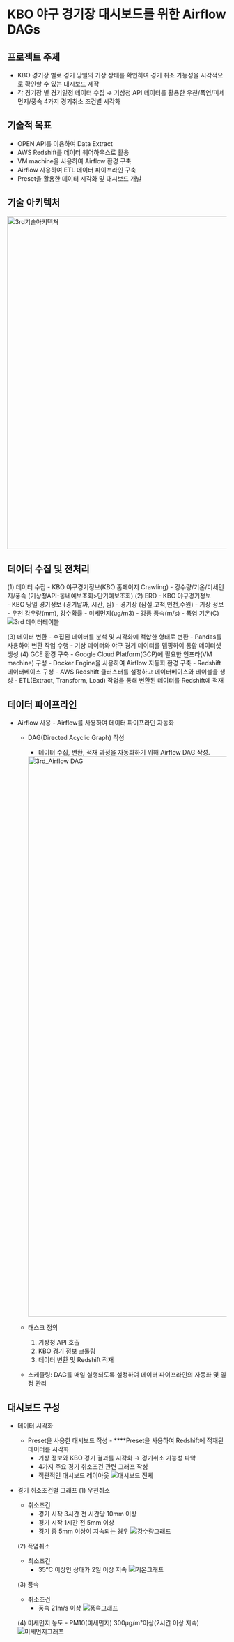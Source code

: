 # KBO 야구 경기장 대시보드를 위한 Airflow DAGs

## 프로젝트 주제
- KBO 경기장 별로 경기 당일의 기상 상태를 확인하여 경기 취소 가능성을 시각적으로 확인할 수 있는 대시보드 제작
- 각 경기장 별 경기일정 데이터 수집 → 기상청 API 데이터를 활용한 우천/폭염/미세먼지/풍속 4가지 경기취소 조건별 시각화
  
## 기술적 목표
- OPEN API를 이용하여 Data Extract
- AWS Redshift를 데이터 웨어하우스로 활용
- VM machine을 사용하여 Airflow 환경 구축
- Airflow 사용하여 ETL 데이터 파이프라인 구축
- Preset을 활용한 데이터 시각화 및 대시보드 개발
  
## 기술 아키텍처
<img width="763" alt="3rd기술아키텍쳐" src="https://github.com/nooreong2/devcourse-project3/assets/116233156/3118d703-694f-498c-81b3-b1da1147ae99">

## 데이터 수집 및 전처리
  (1) 데이터 수집
    - KBO 야구경기정보(KBO 홈페이지 Crawling)
    - 강수량/기온/미세먼지/풍속 (기상청API-동네예보조회>단기예보조회)
  (2) ERD
    - KBO 야구경기정보	
      - KBO 당일 경기정보 (경기날짜, 시간, 팀)
      - 경기장 (잠실,고척,인천,수원)
    - 기상 정보 
      - 우천	강우량(mm), 강수확률
      - 미세먼지(ug/m3)
      - 강풍	풍속(m/s)
      - 폭염	기온(C)
    ![3rd 데이터테이블](https://github.com/nooreong2/devcourse-project3/assets/116233156/59c8ac21-0f10-429e-9ec4-7d4a906715e1)

  (3) 데이터 변환 - 수집된 데이터를 분석 및 시각화에 적합한 형태로 변환
    - Pandas를 사용하여 변환 작업 수행
    - 기상 데이터와 야구 경기 데이터를 맵핑하여 통합 데이터셋 생성
  (4) GCE 환경 구축 - Google Cloud Platform(GCP)에 필요한 인프라(VM machine) 구성
    - Docker Engine을 사용하여 Airflow 자동화 환경 구축
    - Redshift 데이터베이스 구성 - AWS Redshift 클러스터를 설정하고 데이터베이스와 테이블을 생성
    - ETL(Extract, Transform, Load) 작업을 통해 변환된 데이터를 Redshift에 적재

## 데이터 파이프라인 
  - Airflow 사용 - Airflow를 사용하여 데이터 파이프라인 자동화
    - DAG(Directed Acyclic Graph) 작성
        - 데이터 수집, 변환, 적재 과정을 자동화하기 위해 Airflow DAG 작성.
        <img width="1284" alt="3rd_Airflow DAG" src="https://github.com/nooreong2/devcourse-project3/assets/116233156/9aba8202-33b6-4539-956c-5dd3776528c7">

    - 태스크 정의
        1. 기상청 API 호출
        2. KBO 경기 정보 크롤링
        3. 데이터 변환 및 Redshift 적재
    - 스케줄링: DAG를 매일 실행되도록 설정하여 데이터 파이프라인의 자동화 및 일정 관리

## 대시보드 구성
- 데이터 시각화
  - Preset을 사용한 대시보드 작성 - ****Preset을 사용하여 Redshift에 적재된 데이터를 시각화
    - 기상 정보와 KBO 경기 결과를 시각화 → 경기취소 가능성 파악
    - 4가지 주요 경기 취소조건 관련 그래프 작성
    - 직관적인 대시보드 레이아웃
  ![대시보드 전체](https://github.com/nooreong2/devcourse-project3/assets/116233156/eb158cb9-ab84-432a-b68a-1613d346d984)

- 경기 취소조건별 그래프
  (1) 우천취소
    - 취소조건
      - 경기 시작 3시간 전 시간당 10mm 이상
      - 경기 시작 1시간 전 5mm 이상 
      - 경기 중 5mm 이상이 지속되는 경우
      ![강수량그래프](https://github.com/nooreong2/devcourse-project3/assets/116233156/f1b38db9-966c-4b9d-92d1-9d58ae9f9d71)

  (2) 폭염취소
    - 최소조건
      - 35°C 이상인 상태가 2일 이상 지속
      ![기온그래프](https://github.com/nooreong2/devcourse-project3/assets/116233156/25bad5de-be7c-4805-a461-8d2626ea7df4)

  (3) 풍속
    - 취소조건
      - 풍속 21m/s 이상
      ![풍속그래프](https://github.com/nooreong2/devcourse-project3/assets/116233156/300992e6-98b4-4a2b-8b11-d81a4cd39344)

  (4) 미세먼지 농도
      - PM10(미세먼지) 300μg/m³이상(2시간 이상 지속)
      ![미세먼지그래프](https://github.com/nooreong2/devcourse-project3/assets/116233156/c8555947-b5e3-45ef-9849-00bd9104e777)

